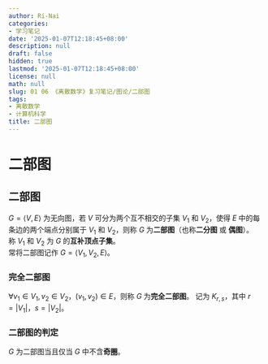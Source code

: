 ```yaml
---
author: Ri-Nai
categories:
- 学习笔记
date: '2025-01-07T12:18:45+08:00'
description: null
draft: false
hidden: true
lastmod: '2025-01-07T12:18:45+08:00'
license: null
math: null
slug: 01 06 《离散数学》复习笔记/图论/二部图
tags:
- 离散数学
- 计算机科学
title: 二部图
---
```


# 二部图


## 二部图
$G = \langle V, E \rangle$ 为无向图，若 $V$ 可分为两个互不相交的子集 $V_1$ 和 $V_2$，使得 $E$ 中的每条边的两个端点分别属于 $V_1$ 和 $V_2$，则称 $G$ 为**二部图**（也称**二分图** 或 **偶图**）。  
称 $V_1$ 和 $V_2$ 为 $G$ 的**互补顶点子集**。  
常将二部图记作 $G = \langle V_1, V_2, E \rangle$。  

### 完全二部图
$\forall v_1 \in V_1, v_2 \in V_2$，$(v_1, v_2) \in E$，则称 $G$ 为**完全二部图**。
记为 $K_{r, s}$，其中 $r = |V_1|$，$s = |V_2|$。

### 二部图的判定
$G$ 为二部图当且仅当 $G$ 中不含**奇圈**。

